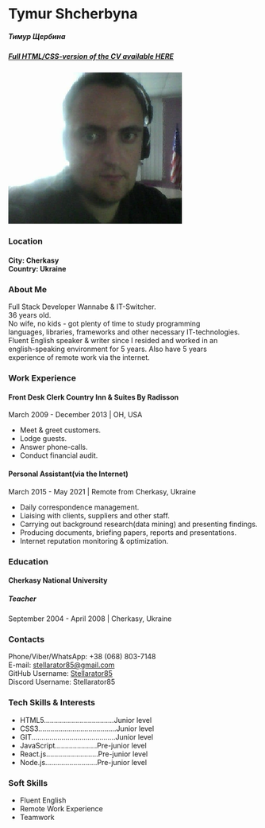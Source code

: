 <body>
<h1>Tymur Shcherbyna</h1>
    <h5>Тимур Щербина</h5>
    <h5 style="margin-top: 2px"><a href="https://stellarator85.github.io/rsschool-cv/">Full HTML/CSS-version of the CV available HERE</a></h5>
    <img src="photo1.png">
    <h3>Location</h3>
    <h4>City: Cherkasy<br>
      Country: Ukraine</h4>
      <h3>About Me</h3>
            <p>
              Full Stack Developer Wannabe & IT-Switcher.<br />
              36 years old.<br />
              No wife, no kids - got plenty of time to study programming<br>
              languages, libraries, frameworks and other necessary IT-technologies.<br />
              Fluent English speaker & writer since I resided and worked in an<br>
              english-speaking environment for 5 years. Also have 5 years<br>
              experience of remote work via the internet.
            </p>
            <h3>Work Experience</h3>
            <h4>
              Front Desk Clerk
              Country Inn & Suites By Radisson</span
              >
            </h4>
            <p>
              March 2009 - December 2013 | OH, USA
            </p>
            <ul>
              <li>Meet & greet customers.</li>
              <li>Lodge guests.</li>
              <li>Answer phone-calls.</li>
              <li>Conduct financial audit.</li>
            </ul>
            <h4>
              Personal Assistant(via the Internet)
            </h4>
            <p>
              March 2015 - May 2021
              <span>|</span> Remote from
              Cherkasy, Ukraine
            </p>
            <ul>
              <li>
                Daily correspondence management.
              </li>
              <li>
                Liaising with clients, suppliers and other staff.
              </li>
              <li>
                Carrying out background research(data mining) and presenting
                findings.
              </li>
              <li>
                Producing documents, briefing papers, reports and presentations.
              </li>
              <li>
                Internet reputation monitoring & optimization.
              </li>
            </ul>
          <h3>Education</h3>
            <h4>Cherkasy National University</h4>
            <h5>Teacher</h5>
            <p>
              September 2004 - April 2008 | Cherkasy, Ukraine
            </p>
          <h3>Contacts</h3>
          Phone/Viber/WhatsApp: +38 (068) 803-7148<br>
          E-mail: <a href="mailto:stellarator85@gmail.com">stellarator85@gmail.com</a><br>
          GitHub Username: <a href="https://github.com/Stellarator85">Stellarator85</a><br>
          Discord Username: Stellarator85
          <h3>Tech Skills & Interests</h3>
          <ul>
            <li>HTML5...................................Junior level</li>
            <li>CSS3.......................................Junior level</li>
            <li>GIT..........................................Junior level</li>
            <li>JavaScript.....................Pre-junior level</li>
            <li>React.js..........................Pre-junior level</li>
            <li>Node.js..........................Pre-junior level</li>
          </ul>
          <h3>Soft Skills</h3>
          <ul>
            <li>Fluent English</li>
            <li>Remote Work Experience</span></li>
            <li>Teamwork</li>
          </ul>
</body>
